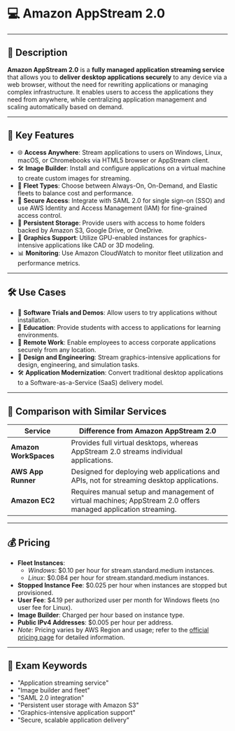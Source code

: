 # 💻 Amazon AppStream 2.0

---

## 📌 Description  
**Amazon AppStream 2.0** is a **fully managed application streaming service** that allows you to **deliver desktop applications securely** to any device via a web browser, without the need for rewriting applications or managing complex infrastructure. It enables users to access the applications they need from anywhere, while centralizing application management and scaling automatically based on demand.

---

## 🚀 Key Features  
- 🌐 **Access Anywhere**: Stream applications to users on Windows, Linux, macOS, or Chromebooks via HTML5 browser or AppStream client.
- 🛠️ **Image Builder**: Install and configure applications on a virtual machine to create custom images for streaming.
- 🧩 **Fleet Types**: Choose between Always-On, On-Demand, and Elastic fleets to balance cost and performance.
- 🔐 **Secure Access**: Integrate with SAML 2.0 for single sign-on (SSO) and use AWS Identity and Access Management (IAM) for fine-grained access control.
- 📁 **Persistent Storage**: Provide users with access to home folders backed by Amazon S3, Google Drive, or OneDrive.
- 🎨 **Graphics Support**: Utilize GPU-enabled instances for graphics-intensive applications like CAD or 3D modeling.
- 📊 **Monitoring**: Use Amazon CloudWatch to monitor fleet utilization and performance metrics.

---

## 🛠️ Use Cases  
- 🧪 **Software Trials and Demos**: Allow users to try applications without installation.
- 🏫 **Education**: Provide students with access to applications for learning environments.
- 🏢 **Remote Work**: Enable employees to access corporate applications securely from any location.
- 🎨 **Design and Engineering**: Stream graphics-intensive applications for design, engineering, and simulation tasks.
- 🛠️ **Application Modernization**: Convert traditional desktop applications to a Software-as-a-Service (SaaS) delivery model.

---

## 🔁 Comparison with Similar Services  

| Service                  | Difference from Amazon AppStream 2.0 |
|--------------------------|--------------------------------------|
| **Amazon WorkSpaces**    | Provides full virtual desktops, whereas AppStream 2.0 streams individual applications. |
| **AWS App Runner**       | Designed for deploying web applications and APIs, not for streaming desktop applications. |
| **Amazon EC2**           | Requires manual setup and management of virtual machines; AppStream 2.0 offers managed application streaming. |

---

## 💰 Pricing  
- **Fleet Instances**:
  - *Windows*: $0.10 per hour for stream.standard.medium instances.
  - *Linux*: $0.084 per hour for stream.standard.medium instances.
- **Stopped Instance Fee**: $0.025 per hour when instances are stopped but provisioned.
- **User Fee**: $4.19 per authorized user per month for Windows fleets (no user fee for Linux).
- **Image Builder**: Charged per hour based on instance type.
- **Public IPv4 Addresses**: $0.005 per hour per address.
- *Note*: Pricing varies by AWS Region and usage; refer to the [official pricing page](https://aws.amazon.com/appstream2/pricing/) for detailed information.

---

## 🧠 Exam Keywords  
- "Application streaming service"
- "Image builder and fleet"
- "SAML 2.0 integration"
- "Persistent user storage with Amazon S3"
- "Graphics-intensive application support"
- "Secure, scalable application delivery"
